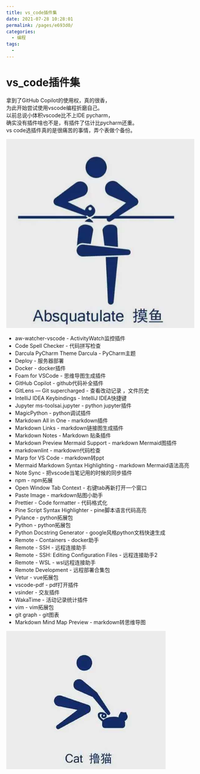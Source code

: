 ```yaml
---
title: vs_code插件集
date: 2021-07-28 10:28:01
permalink: /pages/e693d0/
categories:
  - 编程
tags:
  - 
---
```

# vs_code插件集

拿到了GitHub Copilot的使用权，真的很香，  
为此开始尝试使用vscode编程折磨自己。  
以前总说小体积vscode比不上IDE pycharm，  
确实没有插件啥也不是，有插件了估计比pycharm还重。  
vs code选插件真的是很痛苦的事情，弄个表做个备份。  

![](../images/2021-07-28-10-42-20.png)

* aw-watcher-vscode - ActivityWatch监控插件
* Code Spell Checker - 代码拼写检查
* Darcula PyCharm Theme Darcula - PyCharm主题
* Deploy - 服务器部署
* Docker - docker插件
* Foam for VSCode - 思维导图生成插件
* GitHub Copilot - github代码补全插件
* GitLens — Git supercharged - 查看改动记录 ，文件历史
* IntelliJ IDEA Keybindings - IntelliJ IDEA快捷键
* Jupyter ms-toolsai.jupyter - python jupyter插件
* MagicPython - python调试插件
* Markdown All in One - markdown插件
* Markdown Links - markdown链接图生成插件
* Markdown Notes - Markdown 贴条插件
* Markdown Preview Mermaid Support - markdown Mermaid图插件
* markdownlint - markdown代码检查
* Marp for VS Code - markdown转ppt
* Mermaid Markdown Syntax Highlighting - markdown Mermaid语法高亮
* Note Sync - 把vscode当笔记用的时候的同步插件
* npm - npm拓展
* Open Window Tab Context - 右键tab再新打开一个窗口
* Paste Image - markdown贴图小助手
* Prettier - Code formatter - 代码格式化
* Pine Script Syntax Highlighter - pine脚本语言代码高亮
* Pylance - python拓展包
* Python - python拓展包
* Python Docstring Generator - google风格python文档快速生成
* Remote - Containers - docker助手
* Remote - SSH - 远程连接助手
* Remote - SSH: Editing Configuration Files - 远程连接助手2
* Remote - WSL - wsl远程连接助手
* Remote Development - 远程部署合集包
* Vetur - vue拓展包
* vscode-pdf - pdf打开插件
* vsinder - 交友插件
* WakaTime - 活动记录统计插件
* vim - vim拓展包
* git graph - git图表
* Markdown Mind Map Preview - markdown转思维导图

![](../images/2021-07-28-10-42-41.png)
